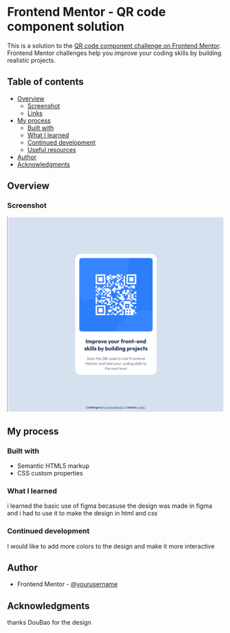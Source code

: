 # Frontend Mentor - QR code component solution

This is a solution to the [QR code component challenge on Frontend Mentor](https://www.frontendmentor.io/challenges/qr-code-component-iux_sIO_H). Frontend Mentor challenges help you improve your coding skills by building realistic projects. 

## Table of contents

- [Overview](#overview)
  - [Screenshot](#screenshot)
  - [Links](#links)
- [My process](#my-process)
  - [Built with](#built-with)
  - [What I learned](#what-i-learned)
  - [Continued development](#continued-development)
  - [Useful resources](#useful-resources)
- [Author](#author)
- [Acknowledgments](#acknowledgments)


## Overview

### Screenshot
![alt text](<屏幕截图 2025-07-29 122235.png>)

## My process

### Built with

- Semantic HTML5 markup
- CSS custom properties


### What I learned

i learned the basic use of figma becasuse the design was made in figma and i had to use it to make the design in html and css

### Continued development

I would like to add more colors to the design and make it more interactive


## Author

- Frontend Mentor - [@yourusername](https://www.frontendmentor.io/profile/yyldw)


## Acknowledgments

thanks DouBao for the design
